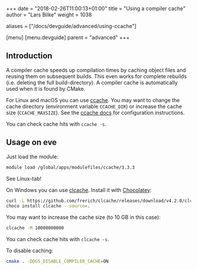 +++
date = "2018-02-26T11:00:13+01:00"
title = "Using a compiler cache"
author = "Lars Bilke"
weight = 1038

aliases = ["/docs/devguide/advanced/using-ccache"]

[menu]
  [menu.devguide]
    parent = "advanced"
+++

## Introduction

A compiler cache speeds up compilation times by caching object files and reusing them on subsequent builds. This even works for complete rebuilds (i.e. deleting the full build-directory). A compiler cache is automatically used when it is found by CMake.

<div class='linux'>

For Linux and macOS you can use [ccache](https://ccache.samba.org). You may want to change the cache directory (environment variable `CCACHE_DIR`) or increase the cache size (`CCACHE_MAXSIZE`). See the [ccache docs](https://ccache.dev/manual/4.2.html#_configuration) for configuration instructions.

You can check cache hits with `ccache -s`.

## Usage on eve

Just load the module:

```bash
module load /global/apps/modulefiles/ccache/3.3.3
```

</div>

<div class='mac'>

See Linux-tab!

</div>

<div class='win'>

On Windows you can use [clcache](https://github.com/frerich/clcache). Install it with [Chocolatey](https://github.com/frerich/clcache/wiki/Installation#installing-an-executable-file-via-chocolatey):

```bash
curl -L https://github.com/frerich/clcache/releases/download/v4.2.0/clcache.4.2.0.nupkg --output clcache.4.2.0.nupkg
choco install clcache --source=.
```

You may want to increase the cache size (to 10 GB in this case):

```bash
clcache -M 10000000000
```

You can check cache hits with `clcache -s`.

</div>

To disable caching:

```bash
cmake . -DOGS_DISABLE_COMPILER_CACHE=ON
```
